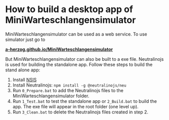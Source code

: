 # How to build a desktop app of MiniWarteschlangensimulator

MiniWarteschlangensimulator can be used as a web service.
To use simulator just go to

**[a-herzog.github.io/MiniWarteschlangensimulator](https://a-herzog.github.io/MiniWarteschlangensimulator)**

But MiniWarteschlangensimulator can also be built to a exe file. Neutralinojs is used for building the standalone app.
Follow these steps to build the stand alone app:

1. Install [NSIS](nsis.sourceforge.net/)
2. Install Neutralinojs: `npm install -g @neutralinojs/neu`
2. Run `0_Prepare.bat` to add the Neutralinojs files to the MiniWarteschlangensimulator folder.
3. Run `1_Test.bat` to test the standalone app or `2_Build.bat` to build the app. The exe file will appear in the root folder (one level up).
4. Run `3_Clean.bat` to delete the Neutralinojs files created in step 2.